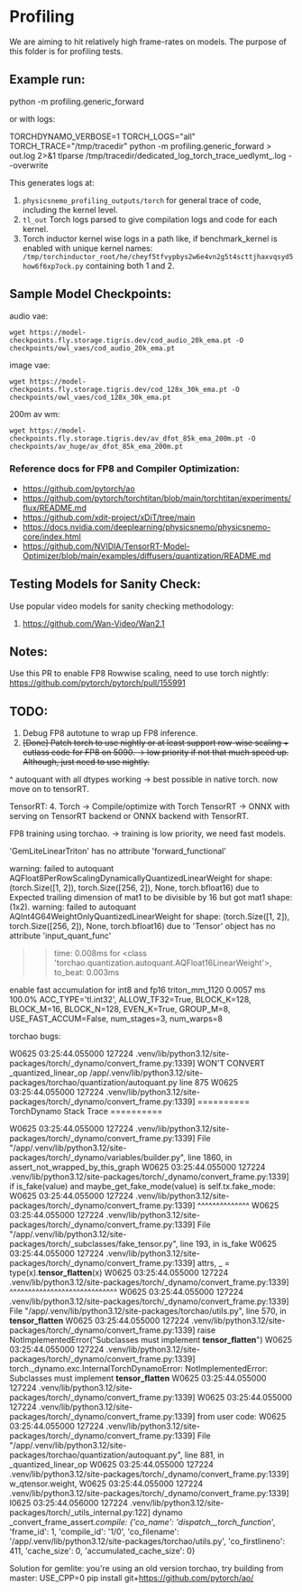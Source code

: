 # Profiling

We are aiming to hit relatively high frame-rates on models. The purpose of this folder is for profiling tests.

## Example run:
python -m profiling.generic_forward

or with logs:

TORCHDYNAMO_VERBOSE=1 TORCH_LOGS="all" TORCH_TRACE="/tmp/tracedir" python -m profiling.generic_forward > out.log 2>&1
tlparse /tmp/tracedir/dedicated_log_torch_trace_uedlymt_.log --overwrite

This generates logs at:
1. `physicsnemo_profiling_outputs/torch` for general trace of code, including the kernel level.
2. `tl_out` Torch logs parsed to give compilation logs and code for each kernel.
3. Torch inductor kernel wise logs in a path like, if benchmark_kernel is enabled with unique kernel names: ` /tmp/torchinductor_root/he/cheyf5tfvypbys2w6e4vn2g5t4scttjhaxvqsyd5how6f6xp7ock.py` containing both 1 and 2.

## Sample Model Checkpoints:
audio vae:
```
wget https://model-checkpoints.fly.storage.tigris.dev/cod_audio_20k_ema.pt -O checkpoints/owl_vaes/cod_audio_20k_ema.pt
```
image vae:
```
wget https://model-checkpoints.fly.storage.tigris.dev/cod_128x_30k_ema.pt -O checkpoints/owl_vaes/cod_128x_30k_ema.pt
```
200m av wm:
```
wget https://model-checkpoints.fly.storage.tigris.dev/av_dfot_85k_ema_200m.pt -O checkpoints/av_huge/av_dfot_85k_ema_200m.pt
```

### Reference docs for FP8 and Compiler Optimization:
* https://github.com/pytorch/ao
* https://github.com/pytorch/torchtitan/blob/main/torchtitan/experiments/flux/README.md
* https://github.com/xdit-project/xDiT/tree/main
* https://docs.nvidia.com/deeplearning/physicsnemo/physicsnemo-core/index.html
* https://github.com/NVIDIA/TensorRT-Model-Optimizer/blob/main/examples/diffusers/quantization/README.md

## Testing Models for Sanity Check:
Use popular video models for sanity checking methodology:
1. https://github.com/Wan-Video/Wan2.1

## Notes:
Use this PR to enable FP8 Rowwise scaling, need to use torch nightly: https://github.com/pytorch/pytorch/pull/155991

## TODO:
1. Debug FP8 autotune to wrap up FP8 inference.
2. ~~[Done] Patch torch to use nightly or at least support row-wise scaling + cutlass code for FP8 on 5090.  -> low priority if not that much speed up. Although, just need to use nightly.~~

^ autoquant with all dtypes working -> best possible in native torch. now move on to tensorRT.

TensorRT:
4. Torch -> Compile/optimize with Torch TensorRT -> ONNX with serving on TensorRT backend or ONNX backend with TensorRT.

FP8 training using torchao.  -> training is low priority, we need fast models.

'GemLiteLinearTriton' has no attribute 'forward_functional'

warning: failed to autoquant AQFloat8PerRowScalingDynamicallyQuantizedLinearWeight for shape: (torch.Size([1, 2]), torch.Size([256, 2]), None, torch.bfloat16) due to Expected trailing dimension of mat1 to be divisible by 16 but got mat1 shape: (1x2).
warning: failed to autoquant AQInt4G64WeightOnlyQuantizedLinearWeight for shape: (torch.Size([1, 2]), torch.Size([256, 2]), None, torch.bfloat16) due to 'Tensor' object has no attribute 'input_quant_func'
>>time: 0.008ms for <class 'torchao.quantization.autoquant.AQFloat16LinearWeight'>, to_beat: 0.003ms 


enable fast accumulation for int8 and fp16
  triton_mm_1120 0.0057 ms 100.0% ACC_TYPE='tl.int32', ALLOW_TF32=True, BLOCK_K=128, BLOCK_M=16, BLOCK_N=128, EVEN_K=True, GROUP_M=8, USE_FAST_ACCUM=False, num_stages=3, num_warps=8


torchao bugs:

W0625 03:25:44.055000 127224 .venv/lib/python3.12/site-packages/torch/_dynamo/convert_frame.py:1339] WON'T CONVERT _quantized_linear_op /app/.venv/lib/python3.12/site-packages/torchao/quantization/autoquant.py line 875
W0625 03:25:44.055000 127224 .venv/lib/python3.12/site-packages/torch/_dynamo/convert_frame.py:1339] ========== TorchDynamo Stack Trace ==========

W0625 03:25:44.055000 127224 .venv/lib/python3.12/site-packages/torch/_dynamo/convert_frame.py:1339]   File "/app/.venv/lib/python3.12/site-packages/torch/_dynamo/variables/builder.py", line 1860, in assert_not_wrapped_by_this_graph
W0625 03:25:44.055000 127224 .venv/lib/python3.12/site-packages/torch/_dynamo/convert_frame.py:1339]     if is_fake(value) and maybe_get_fake_mode(value) is self.tx.fake_mode:
W0625 03:25:44.055000 127224 .venv/lib/python3.12/site-packages/torch/_dynamo/convert_frame.py:1339]        ^^^^^^^^^^^^^^
W0625 03:25:44.055000 127224 .venv/lib/python3.12/site-packages/torch/_dynamo/convert_frame.py:1339]   File "/app/.venv/lib/python3.12/site-packages/torch/_subclasses/fake_tensor.py", line 193, in is_fake
W0625 03:25:44.055000 127224 .venv/lib/python3.12/site-packages/torch/_dynamo/convert_frame.py:1339]     attrs, _ = type(x).__tensor_flatten__(x)
W0625 03:25:44.055000 127224 .venv/lib/python3.12/site-packages/torch/_dynamo/convert_frame.py:1339]                ^^^^^^^^^^^^^^^^^^^^^^^^^^^^^
W0625 03:25:44.055000 127224 .venv/lib/python3.12/site-packages/torch/_dynamo/convert_frame.py:1339]   File "/app/.venv/lib/python3.12/site-packages/torchao/utils.py", line 570, in __tensor_flatten__
W0625 03:25:44.055000 127224 .venv/lib/python3.12/site-packages/torch/_dynamo/convert_frame.py:1339]     raise NotImplementedError("Subclasses must implement __tensor_flatten__")
W0625 03:25:44.055000 127224 .venv/lib/python3.12/site-packages/torch/_dynamo/convert_frame.py:1339] torch._dynamo.exc.InternalTorchDynamoError: NotImplementedError: Subclasses must implement __tensor_flatten__
W0625 03:25:44.055000 127224 .venv/lib/python3.12/site-packages/torch/_dynamo/convert_frame.py:1339] 
W0625 03:25:44.055000 127224 .venv/lib/python3.12/site-packages/torch/_dynamo/convert_frame.py:1339] from user code:
W0625 03:25:44.055000 127224 .venv/lib/python3.12/site-packages/torch/_dynamo/convert_frame.py:1339]    File "/app/.venv/lib/python3.12/site-packages/torchao/quantization/autoquant.py", line 881, in _quantized_linear_op
W0625 03:25:44.055000 127224 .venv/lib/python3.12/site-packages/torch/_dynamo/convert_frame.py:1339]     w_qtensor.weight,
W0625 03:25:44.055000 127224 .venv/lib/python3.12/site-packages/torch/_dynamo/convert_frame.py:1339] 
I0625 03:25:44.056000 127224 .venv/lib/python3.12/site-packages/torch/_utils_internal.py:122] dynamo _convert_frame_assert._compile: {'co_name': '_dispatch__torch_function__', 'frame_id': 1, 'compile_id': '1/0', 'co_filename': '/app/.venv/lib/python3.12/site-packages/torchao/utils.py', 'co_firstlineno': 411, 'cache_size': 0, 'accumulated_cache_size': 0}


Solution for gemlite:
you're using an old version torchao, try building from master:
USE_CPP=0 pip install git+https://github.com/pytorch/ao/